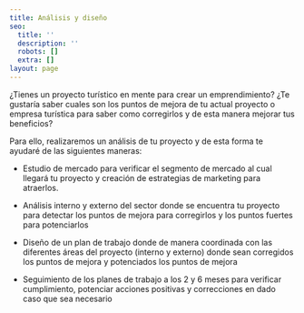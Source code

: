 ```yaml
---
title: Análisis y diseño
seo:
  title: ''
  description: ''
  robots: []
  extra: []
layout: page
---
```

¿Tienes un proyecto turístico en mente para crear un emprendimiento? ¿Te gustaría saber cuales son los puntos de mejora de tu actual proyecto o empresa turística para saber como corregirlos y de esta manera mejorar tus beneficios?


Para ello, realizaremos un análisis de tu proyecto y de esta forma te ayudaré de las siguientes maneras:

*   Estudio de mercado para verificar el segmento de mercado al cual llegará tu proyecto y creación de estrategias de marketing para atraerlos.

*   Análisis interno y externo del sector donde se encuentra tu proyecto para detectar los puntos de mejora para corregirlos y los puntos fuertes para potenciarlos

*   Diseño de un plan de trabajo donde de manera coordinada con las diferentes áreas del proyecto (interno y externo) donde sean corregidos los puntos de mejora y potenciados los puntos de mejora

*   Seguimiento de los planes de trabajo a los 2 y 6 meses para verificar cumplimiento, potenciar acciones positivas y correcciones en dado caso que sea necesario
